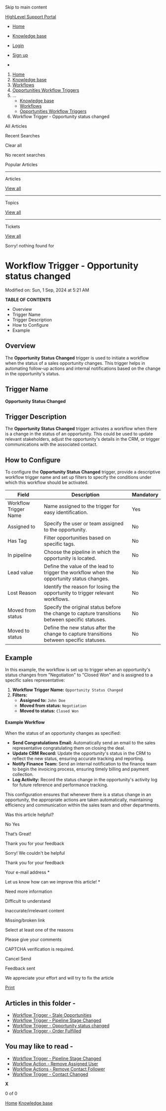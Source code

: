 Skip to main content

[ HighLevel Support Portal ](https://help.gohighlevel.com)

  * [ Home ](/support/home)
  * [ Knowledge base ](/support/solutions)

  * [Login](/support/login)
  * [Sign up](/support/signup)
  * 

  1. [Home](/support/home)
  2. [Knowledge base](/support/solutions)
  3. [Workflows](/support/solutions/48000455132)
  4. [Opportunities Workflow Triggers](/support/solutions/folders/155000000739)
  5. ... 
     * [Knowledge base](/support/solutions)
     * [Workflows](/support/solutions/48000455132)
     * [Opportunities Workflow Triggers](/support/solutions/folders/155000000739)
  6. Workflow Trigger - Opportunity status changed

All  Articles 

Recent Searches

Clear all

No recent searches

Popular Articles

* * *

Articles

[View all](/support/search/solutions)

* * *

Topics

[View all](/support/search/topics)

* * *

Tickets

[View all](/support/search/tickets)

Sorry! nothing found for   

# Workflow Trigger - Opportunity status changed

Modified on: Sun, 1 Sep, 2024 at 5:21 AM

**TABLE OF CONTENTS**

  * Overview
  * Trigger Name
  * Trigger Description
  * How to Configure
  * Example

##   

## Overview

The **Opportunity Status Changed** trigger is used to initiate a workflow when the status of a sales opportunity changes. This trigger helps in automating follow-up actions and internal notifications based on the change in the opportunity's status.

## Trigger Name

**Opportunity Status Changed**

## Trigger Description

The **Opportunity Status Changed** trigger activates a workflow when there is a change in the status of an opportunity. This could be used to update relevant stakeholders, adjust the opportunity's details in the CRM, or trigger communications with the associated contact.

## How to Configure

To configure the **Opportunity Status Changed** trigger, provide a descriptive workflow trigger name and set up filters to specify the conditions under which this workflow should be activated.

Field| Description| Mandatory  
---|---|---  
Workflow Trigger Name| Name assigned to the trigger for easy identification.| Yes  
Assigned to| Specify the user or team assigned to the opportunity.| No  
Has Tag| Filter opportunities based on specific tags.| No  
In pipeline| Choose the pipeline in which the opportunity is located.| No  
Lead value| Define the value of the lead to trigger the workflow when the opportunity status changes.| No  
Lost Reason| Identify the reason for losing the opportunity to trigger relevant workflows.| No  
Moved from status| Specify the original status before the change to capture transitions between specific statuses.| No  
Moved to status| Define the new status after the change to capture transitions between specific statuses.| No  

## Example

In this example, the workflow is set up to trigger when an opportunity's status changes from "Negotiation" to "Closed Won" and is assigned to a specific sales representative:

  1. **Workflow Trigger Name:** `Opportunity Status Changed`
  2. **Filters:**
     * **Assigned to:** `John Doe`
     * **Moved from status:** `Negotiation`
     * **Moved to status:** `Closed Won`

####   

#### **Example Workflow**

When the status of an opportunity changes as specified:

  * **Send Congratulations Email:** Automatically send an email to the sales representative congratulating them on closing the deal.
  * **Update CRM Record:** Update the opportunity's status in the CRM to reflect the new status, ensuring accurate tracking and reporting.
  * **Notify Finance Team:** Send an internal notification to the finance team to begin the invoicing process, ensuring timely billing and payment collection.
  * **Log Activity:** Record the status change in the opportunity's activity log for future reference and performance tracking.

This configuration ensures that whenever there is a status change in an opportunity, the appropriate actions are taken automatically, maintaining efficiency and communication within the sales team and other departments.

Was this article helpful?

No  Yes 

That’s Great!

Thank you for your feedback

Sorry! We couldn't be helpful

Thank you for your feedback

Your e-mail address *

Let us know how can we improve this article! *

Need more information 

Difficult to understand 

Inaccurate/irrelevant content 

Missing/broken link 

Select at least one of the reasons 

Please give your comments 

CAPTCHA verification is required. 

Cancel  Send 

Feedback sent

We appreciate your effort and will try to fix the article

[Print](javascript:print\(\))

## Articles in this folder -

  * [Workflow Trigger - Stale Opportunities](/support/solutions/articles/155000002492-workflow-trigger-stale-opportunities)
  * [Workflow Trigger - Pipeline Stage Changed](/support/solutions/articles/155000002493-workflow-trigger-pipeline-stage-changed)
  * [Workflow Trigger - Opportunity status changed](/support/solutions/articles/155000003252-workflow-trigger-opportunity-status-changed)
  * [Workflow Trigger - Order Fulfilled](/support/solutions/articles/155000003254-workflow-trigger-order-fulfilled)

## You may like to read -

  * [Workflow Trigger - Pipeline Stage Changed](/support/solutions/articles/155000002493-workflow-trigger-pipeline-stage-changed)
  * [Workflow Action - Remove Assigned User](/support/solutions/articles/155000003268-workflow-action-remove-assigned-user)
  * [Workflow Actions - Remove Contact Follower](/support/solutions/articles/155000003426-workflow-actions-remove-contact-follower)
  * [Workflow Trigger - Contact Changed](/support/solutions/articles/155000002477-workflow-trigger-contact-changed)

**X**

0 of 0 []()

[Home](/support/home) [Knowledge base](/support/solutions)
